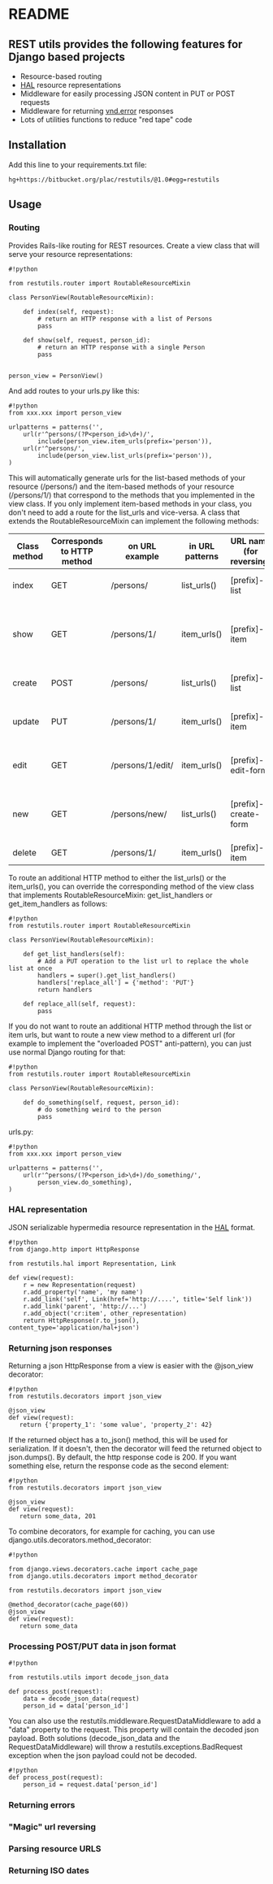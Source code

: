 # README #

## REST utils provides the following features for Django based projects ##

* Resource-based routing
* [HAL](http://stateless.co/hal_specification.html) resource representations
* Middleware for easily processing JSON content in PUT or POST requests
* Middleware for returning [vnd.error](https://github.com/blongden/vnd.error) responses
* Lots of utilities functions to reduce "red tape" code

## Installation ##

Add this line to your requirements.txt file:

```
hg+https://bitbucket.org/plac/restutils/@1.0#egg=restutils
```


## Usage ##

### Routing ###

Provides Rails-like routing for REST resources. Create a view class that will serve your resource representations:

```
#!python

from restutils.router import RoutableResourceMixin

class PersonView(RoutableResourceMixin):

    def index(self, request):
        # return an HTTP response with a list of Persons
        pass

    def show(self, request, person_id):
        # return an HTTP response with a single Person
        pass


person_view = PersonView()
```

And add routes to your urls.py like this:

```
#!python
from xxx.xxx import person_view

urlpatterns = patterns('',
    url(r'^persons/(?P<person_id>\d+)/',
        include(person_view.item_urls(prefix='person')),
    url(r'^persons/',
        include(person_view.list_urls(prefix='person')),
)

```
This will automatically generate urls for the list-based methods of your resource (/persons/) and the item-based methods of your resource (/persons/1/) that correspond to the methods that you implemented in the view class. If you only implement item-based methods in your class, you don't need to add a route for the list_urls and vice-versa. A class that extends the RoutableResourceMixin can implement the following methods:

|Class method|Corresponds to HTTP method|on URL example|in URL patterns|URL name (for reversing)|Purpose|
|---|---|---|---|---|---|
|index|GET|/persons/|list_urls()|[prefix]-list|Show a list of all items|
|show|GET|/persons/1/|item_urls()|[prefix]-item|Show the details of a single item|
|create|POST|/persons/|list_urls()|[prefix]-list|Create a new item|
|update|PUT|/persons/1/|item_urls()|[prefix]-item|Update an existing item|
|edit|GET|/persons/1/edit/|item_urls()|[prefix]-edit-form|The edit form to update an item|
|new|GET|/persons/new/|list_urls()|[prefix]-create-form|The form to create a new item|
|delete|GET|/persons/1/|item_urls()|[prefix]-item|Delete an item|

To route an additional HTTP method to either the list_urls() or the item_urls(), you can override the corresponding method of the view class that implements RoutableResourceMixin: get_list_handlers or get_item_handlers as follows:

```
#!python
from restutils.router import RoutableResourceMixin

class PersonView(RoutableResourceMixin):

    def get_list_handlers(self):
        # Add a PUT operation to the list url to replace the whole list at once
        handlers = super().get_list_handlers()
        handlers['replace_all'] = {'method': 'PUT'}
        return handlers

    def replace_all(self, request):
        pass

```
If you do not want to route an additional HTTP method through the list or item urls, but want to route a new view method to a different url (for example to implement the "overloaded POST" anti-pattern), you can just use normal Django routing for that:

```
#!python
from restutils.router import RoutableResourceMixin

class PersonView(RoutableResourceMixin):

    def do_something(self, request, person_id):
        # do something weird to the person
        pass
```
urls.py:
```
#!python
from xxx.xxx import person_view

urlpatterns = patterns('',
    url(r'^persons/(?P<person_id>\d+)/do_something/',
        person_view.do_something),
)

```

### HAL representation ###
JSON serializable hypermedia resource representation in the [HAL](http://stateless.co/hal_specification.html) format.

```
#!python
from django.http import HttpResponse

from restutils.hal import Representation, Link

def view(request):
    r = new Representation(request)
    r.add_property('name', 'my name')
    r.add_link('self', Link(href='http://....', title='Self link'))
    r.add_link('parent', 'http://...')
    r.add_object('cr:item', other_representation)
    return HttpResponse(r.to_json(), content_type='application/hal+json')
```

### Returning json responses ###
Returning a json HttpResponse from a view is easier with the @json_view decorator:

```
#!python
from restutils.decorators import json_view

@json_view
def view(request):
   return {'property_1': 'some value', 'property_2': 42}
```
If the returned object has a to_json() method, this will be used for serialization. If it doesn't, then the decorator will feed the returned object to json.dumps(). By default, the http response code is 200. If you want something else, return the response code as the second element:

```
#!python
from restutils.decorators import json_view

@json_view
def view(request):
   return some_data, 201
```
To combine decorators, for example for caching, you can use django.utils.decorators.method_decorator:

```
#!python

from django.views.decorators.cache import cache_page
from django.utils.decorators import method_decorator

from restutils.decorators import json_view

@method_decorator(cache_page(60))
@json_view
def view(request):
   return some_data
```
### Processing POST/PUT data in json format ###

```
#!python

from restutils.utils import decode_json_data

def process_post(request):
    data = decode_json_data(request)
    person_id = data['person_id']
```
You can also use the restutils.middleware.RequestDataMiddleware to add a "data" property to the request. This property will contain the decoded json payload. Both solutions (decode_json_data and the RequestDataMiddleware) will throw a restutils.exceptions.BadRequest exception when the json payload could not be decoded.
```
#!python
def process_post(request):
    person_id = request.data['person_id']
```

### Returning errors ###

### "Magic" url reversing ###

### Parsing resource URLS ###

### Returning ISO dates ###